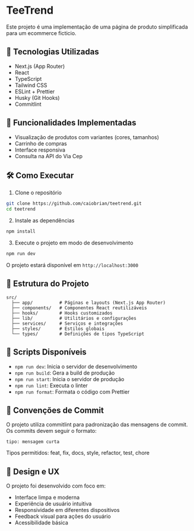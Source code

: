 # TeeTrend

Este projeto é uma implementação de uma página de produto simplificada para um ecommerce ficticio.

## 🚀 Tecnologias Utilizadas

- Next.js (App Router)
- React
- TypeScript
- Tailwind CSS
- ESLint + Prettier
- Husky (Git Hooks)
- Commitlint

## 🎯 Funcionalidades Implementadas

- Visualização de produtos com variantes (cores, tamanhos)
- Carrinho de compras
- Interface responsiva
- Consulta na API do Via Cep

## 🛠️ Como Executar

1. Clone o repositório

```bash
git clone https://github.com/caiobrian/teetrend.git
cd teetrend
```

2. Instale as dependências

```bash
npm install
```

3. Execute o projeto em modo de desenvolvimento

```bash
npm run dev
```

O projeto estará disponível em `http://localhost:3000`

## 📁 Estrutura do Projeto

```
src/
  ├── app/          # Páginas e layouts (Next.js App Router)
  ├── components/   # Componentes React reutilizáveis
  ├── hooks/        # Hooks customizados
  ├── lib/          # Utilitários e configurações
  ├── services/     # Serviços e integrações
  ├── styles/       # Estilos globais
  └── types/        # Definições de tipos TypeScript
```

## 🧪 Scripts Disponíveis

- `npm run dev`: Inicia o servidor de desenvolvimento
- `npm run build`: Gera a build de produção
- `npm run start`: Inicia o servidor de produção
- `npm run lint`: Executa o linter
- `npm run format`: Formata o código com Prettier

## 📝 Convenções de Commit

O projeto utiliza commitlint para padronização das mensagens de commit. Os commits devem seguir o formato:

```
tipo: mensagem curta
```

Tipos permitidos: feat, fix, docs, style, refactor, test, chore

## 🎨 Design e UX

O projeto foi desenvolvido com foco em:

- Interface limpa e moderna
- Experiência de usuário intuitiva
- Responsividade em diferentes dispositivos
- Feedback visual para ações do usuário
- Acessibilidade básica
